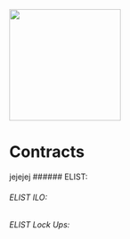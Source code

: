 <img src="https://firebasestorage.googleapis.com/v0/b/e-list-e5622.appspot.com/o/Assets%2FeLT.png?alt=media" width="200" height="200">


# Contracts

jejejej ###### ELIST:  
###### ELIST ILO:  
###### ELIST Lock Ups:  
